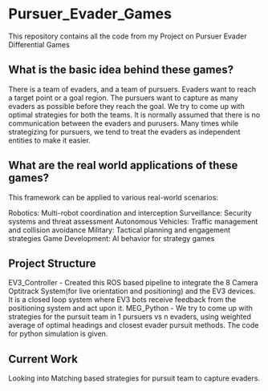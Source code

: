 # Pursuer_Evader_Games

This repository contains all the code from my Project on Pursuer Evader Differential Games

## What is the basic idea behind these games?
There is a team of evaders, and a team of pursuers. Evaders want to reach a target point or a goal region. 
The pursuers want to capture as many evaders as possible before they reach the goal. We try to come up with optimal strategies for both the teams. 
It is normally assumed that there is no communication between the evaders and purusers.
Many times while strategizing for pursuers, we tend to treat the evaders as independent entities to make it easier.

## What are the real world applications of these games?
This framework can be applied to various real-world scenarios:

Robotics: Multi-robot coordination and interception
Surveillance: Security systems and threat assessment
Autonomous Vehicles: Traffic management and collision avoidance
Military: Tactical planning and engagement strategies
Game Development: AI behavior for strategy games

## Project Structure

EV3_Controller - Created this ROS based pipeline to integrate the 8 Camera Optitrack System(for live orientation and positioning) and the EV3 devices. It is a closed loop system where EV3 bots receive feedback from the positioning system and act upon it.
MEG_Python - We try to come up with strategies for the pursuit team in 1 pursuers vs n evaders, using weighted average of optimal headings and closest evader pursuit methods. The code for python simulation is given.

## Current Work
Looking into Matching based strategies for pursuit team to capture evaders.
